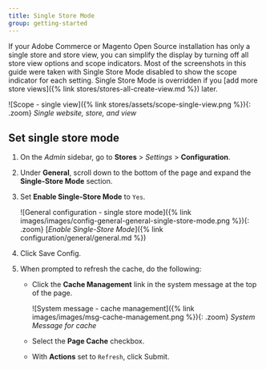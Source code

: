 ```yaml
---
title: Single Store Mode
group: getting-started
---
```


If your Adobe Commerce or Magento Open Source installation has only a single store and store view, you can simplify the display by turning off all store view options and scope indicators. Most of the screenshots in this guide were taken with Single Store Mode disabled to show the scope indicator for each setting. Single Store Mode is overridden if you [add more store views]({% link stores/stores-all-create-view.md %}) later.

![Scope - single view]({% link stores/assets/scope-single-view.png %}){: .zoom}
_Single website, store, and view_

## Set single store mode

1. On the _Admin_ sidebar, go to **Stores** > _Settings_ > **Configuration**.

1. Under **General**, scroll down to the bottom of the page and expand the **Single-Store Mode** section.

1. Set **Enable Single-Store Mode** to `Yes`.

    ![General configuration - single store mode]({% link images/images/config-general-general-single-store-mode.png %}){: .zoom}
    [_Enable Single-Store Mode_]({% link configuration/general/general.md %})

1. Click <span class="btn">Save Config</span>.

1. When prompted to refresh the cache, do the following:

    - Click the **Cache Management** link in the system message at the top of the page.

        ![System message - cache management]({% link images/images/msg-cache-management.png %}){: .zoom}
        _System Message for cache_

    - Select the **Page Cache** checkbox.

    - With **Actions** set to `Refresh`, click <span class="btn">Submit</span>.
